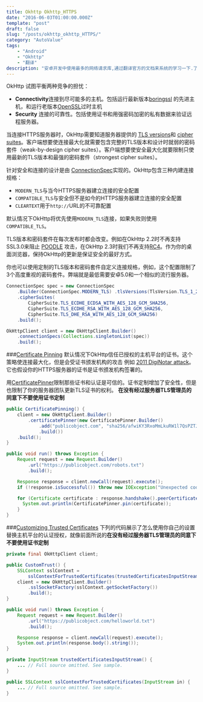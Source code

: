 ```yaml
---
title: Okhttp Okhttp_HTTPS
date: "2016-06-03T01:00:00.000Z"
template: "post"
draft: false
slug: "/posts/okhttp_okhttp_HTTPS/"
category: "AutoValue"
tags:
    - "Android"
    - "Okhttp"
    - "翻译"
description: "安卓开发中使用最多的网络请求库,通过翻译官方的文档来系统的学习一下.了解更多okhttp的功能,在使用这个库的时候能够更加的顺手,遇到问题的时候方便排查."
---
```


OkHttp 试图平衡两种竞争的担忧：

* **Connectivity**连接到尽可能多的主机。包括运行最新版本[boringssl](https://boringssl.googlesource.com/boringssl/) 的先进主机，和运行老版本[OpenSSL](https://www.openssl.org/)过时主机
* **Security** 连接的可靠性。包括使用证书和用强密码加密的私有数据来验证远程服务器。

当连接HTTPS服务器时，OkHttp需要知道服务器提供的 [TLS versions](http://square.github.io/okhttp/3.x/okhttp/okhttp3/TlsVersion.html)和 [cipher suites](http://square.github.io/okhttp/3.x/okhttp/okhttp3/CipherSuite.html)。客户端想要使连接最大化就需要包含完整的TLS版本和设计时就弱的密码套件（weak-by-design cipher suites）。客户端想要使安全最大化就要限制只使用最新的TLS版本和最强的密码套件（strongest cipher suites）。

针对安全和连接的设计是由 [ConnectionSpec](http://square.github.io/okhttp/3.x/okhttp/okhttp3/ConnectionSpec.html)实现的。OkHttp包含三种内建连接规格：
* <code>MODERN_TLS</code>与当今HTTPS服务器建立连接的安全配置
* <code>COMPATIBLE_TLS</code>与安全但不是如今的HTTPS服务器建立连接的安全配置
* <code>CLEARTEXT</code>用于<code>http://</code>URL的不可靠配置

默认情况下OkHttp将优先使用<code>MODERN_TLS</code>连接，如果失败则使用<code>COMPATIBLE_TLS</code>。

TLS版本和密码套件在每次发布时都会改变。例如在OkHttp 2.2时不再支持SSL3.0来阻止 [POODLE](http://googleonlinesecurity.blogspot.ca/2014/10/this-poodle-bites-exploiting-ssl-30.html) 攻击，在OkHttp 2.3时我们不再支持[RC4](http://en.wikipedia.org/wiki/RC4#Security)。作为你的桌面浏览器，保持OkHttp的更新是保证安全的最好方式。

你也可以使用定制的TLS版本和密码套件自定义连接规格，例如，这个配置限制了3个高度重视的密码套件。弊端就是最低需要安卓5.0和一个相似的流行服务器。

```java
ConnectionSpec spec = new ConnectionSpec
    .Builder(ConnectionSpec.MODERN_TLS) .tlsVersions(TlsVersion.TLS_1_2)        
    .cipherSuites( 
        CipherSuite.TLS_ECDHE_ECDSA_WITH_AES_128_GCM_SHA256,   
        CipherSuite.TLS_ECDHE_RSA_WITH_AES_128_GCM_SHA256, 
        CipherSuite.TLS_DHE_RSA_WITH_AES_128_GCM_SHA256)
    .build();

OkHttpClient client = new OkHttpClient.Builder()
    .connectionSpecs(Collections.singletonList(spec))
    .build();
```
###[Certificate Pinning](https://github.com/square/okhttp/blob/master/samples/guide/src/main/java/okhttp3/recipes/CertificatePinning.java)
默认情况下OkHttp信任已授权的主机平台的证书。这个策略使连接最大化，但是会受证书颁发机构的攻击 例如 [2011 DigiNotar attack](http://www.computerworld.com/article/2510951/cybercrime-hacking/hackers-spied-on-300-000-iranians-using-fake-google-certificate.html)。它也假设你的HTTPS服务器的证书是证书颁发机构签署的。

用[CertificatePinner](http://square.github.io/okhttp/3.x/okhttp/okhttp3/CertificatePinner.html)限制那些证书和认证是可信的。证书定制增加了安全性，但是也限制了你的服务器团队更新TLS证书的权利。
**在没有经过服务器TLS管理员的同意下不要使用证书定制**

```java
public CertificatePinning() {
    client = new OkHttpClient.Builder()
        .certificatePinner(new CertificatePinner.Builder()
            .add("publicobject.com", "sha256/afwiKY3RxoMmLkuRW1l7QsPZTJPwDS2pdDROQjXw8ig=")
            .build())
    .build();
}

public void run() throws Exception {
    Request request = new Request.Builder()
        .url("https://publicobject.com/robots.txt")
        .build();

    Response response = client.newCall(request).execute();
    if (!response.isSuccessful()) throw new IOException("Unexpected code " + response);

    for (Certificate certificate : response.handshake().peerCertificates()) {
      System.out.println(CertificatePinner.pin(certificate));
    }
}
```
###[Customizing Trusted Certificates](https://github.com/square/okhttp/blob/master/samples/guide/src/main/java/okhttp3/recipes/CustomTrust.java)
下列的代码展示了怎么使用你自己的设置替换主机平台的认证授权，就像前面所说的**在没有经过服务器TLS管理员的同意下不要使用证书定制**

```java
private final OkHttpClient client;

public CustomTrust() {
    SSLContext sslContext =
        sslContextForTrustedCertificates(trustedCertificatesInputStream());
    client = new OkHttpClient.Builder()
        .sslSocketFactory(sslContext.getSocketFactory())
        .build();
}

public void run() throws Exception {
    Request request = new Request.Builder()
        .url("https://publicobject.com/helloworld.txt")
        .build();

    Response response = client.newCall(request).execute();
    System.out.println(response.body().string());
}

private InputStream trustedCertificatesInputStream() {
    ... // Full source omitted. See sample.
}

public SSLContext sslContextForTrustedCertificates(InputStream in) {
    ... // Full source omitted. See sample.
}
```